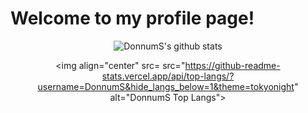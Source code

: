 # Welcome to my profile page!

<div align="center">
<img align="center" src= src="https://github-readme-stats.vercel.app/api?username=DonnumS&hide=['stars']&show_icons=true&theme=tokyonight" alt="DonnumS's github stats">

<img align="center" src= src="https://github-readme-stats.vercel.app/api/top-langs/?username=DonnumS&hide_langs_below=1&theme=tokyonight" alt="DonnumS Top Langs">

<div/>
